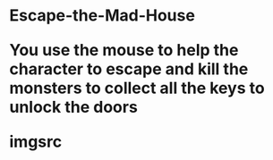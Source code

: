<h1> Escape-the-Mad-House
  
<p> You use the mouse to help the character to escape and kill the monsters to collect all the keys to unlock the doors
    
imgsrc
